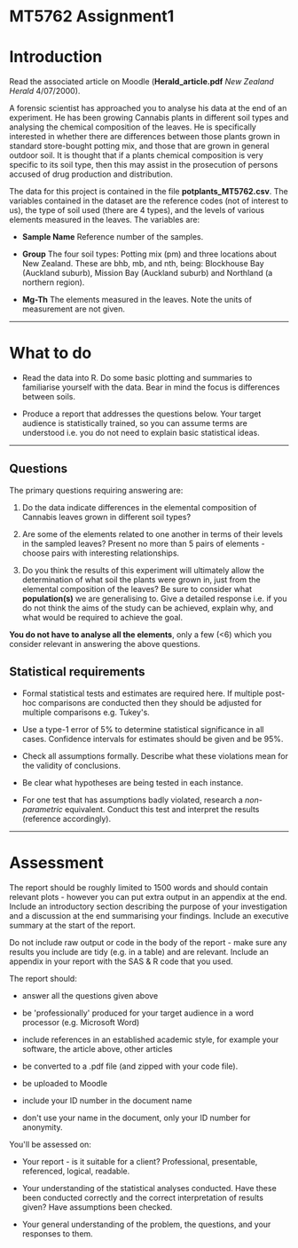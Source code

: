 # MT5762 Assignment1

# Introduction

Read the associated article on Moodle (__Herald_article.pdf__ _New Zealand Herald_ 4/07/2000).


A forensic scientist has approached you to analyse his data at the end of an experiment. He has been growing Cannabis plants in different soil types and analysing the chemical composition of the leaves. He is specifically interested in whether there are differences between those plants grown in standard store-bought potting mix, and those that are grown in general outdoor soil. It is thought that if a plants chemical composition is very specific to its soil type, then this may assist in the prosecution of persons accused of drug production and distribution. 

The data for this project is contained in the file __potplants_MT5762.csv__. The variables contained in the dataset are the reference codes (not of interest to us), the type of soil used (there are 4 types), and the levels of various elements measured in the leaves. The variables are:

  * __Sample Name__ Reference number of the samples.
  
  * __Group__ The four soil types: Potting mix (pm) and three locations about New Zealand. These are bhb, mb, and nth, being: Blockhouse Bay (Auckland suburb), Mission Bay (Auckland suburb) and Northland (a northern region).
  
  * __Mg-Th__ The elements measured in the leaves. Note the units of measurement are not given.
  

----------------------


# What to do

* Read the data into R. Do some basic plotting and summaries to familiarise yourself with the data. Bear in mind the focus is differences between soils.

* Produce a report that addresses the questions below. Your target audience is statistically trained, so you can assume terms are understood i.e. you do not need to explain basic statistical ideas. 


----------------------

## Questions

The primary questions requiring answering are:

1. Do the data indicate differences in the elemental composition of Cannabis leaves grown in different soil types?

1. Are some of the elements related to one another in terms of their levels in the sampled leaves? Present no more than 5 pairs of elements - choose pairs with interesting relationships.

1. Do you think the results of this experiment will ultimately allow the determination of what soil the plants were grown in, just from the elemental composition of the leaves? Be sure to consider what __population(s)__ we are generalising to. Give a detailed response i.e. if you do not think the aims of the study can be achieved, explain why, and what would be required to achieve the goal. 

__You do not have to analyse all the elements__, only a few (<6) which you consider relevant in answering the above questions. 


## Statistical requirements

  * Formal statistical tests and estimates are required here. If multiple post-hoc comparisons are conducted then they should be adjusted for multiple comparisons e.g. Tukey's. 
  
  * Use a type-1 error of 5% to determine statistical significance in all cases. Confidence intervals for estimates should be given and be 95%.
  
  * Check all assumptions formally. Describe what these violations mean for the validity of conclusions.
  
  * Be clear what hypotheses are being tested in each instance.
  
  * For one test that has assumptions badly violated, research a _non-parametric_ equivalent. Conduct this test and interpret the results (reference accordingly).


----------------------


# Assessment

The report should be roughly limited to 1500 words and should contain relevant plots - however you can put extra output in an appendix at the end. Include an introductory section describing the purpose of your investigation and a discussion at the end summarising your findings. Include an executive summary at the start of the report. 

Do not include raw output or code in the body of the report - make sure any results you include are tidy (e.g. in a table) and are relevant. Include an appendix in your report with the SAS & R code that you used. 


The report should:
 
* answer all the questions given above

* be 'professionally' produced for your target audience in a word processor (e.g. Microsoft Word)

* include references in an established academic style, for example your software, the article above, other articles

* be converted to a .pdf file (and zipped with your code file).

* be uploaded to Moodle

* include your ID number in the document name

* don't use your name in the document, only your ID number for anonymity.


You'll be assessed on:

* Your report - is it suitable for a client? Professional, presentable, referenced, logical, readable.

* Your understanding of the statistical analyses conducted. Have these been conducted correctly and the correct interpretation of results given? Have assumptions been checked.

* Your general understanding of the problem, the questions, and your responses to them.

